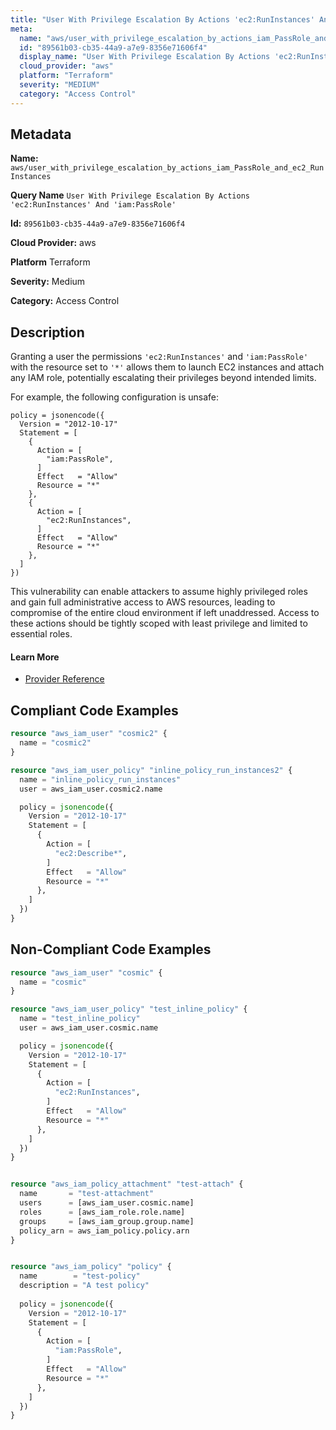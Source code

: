```yaml
---
title: "User With Privilege Escalation By Actions 'ec2:RunInstances' And 'iam:PassRole'"
meta:
  name: "aws/user_with_privilege_escalation_by_actions_iam_PassRole_and_ec2_RunInstances"
  id: "89561b03-cb35-44a9-a7e9-8356e71606f4"
  display_name: "User With Privilege Escalation By Actions 'ec2:RunInstances' And 'iam:PassRole'"
  cloud_provider: "aws"
  platform: "Terraform"
  severity: "MEDIUM"
  category: "Access Control"
---
```

## Metadata

**Name:** `aws/user_with_privilege_escalation_by_actions_iam_PassRole_and_ec2_RunInstances`

**Query Name** `User With Privilege Escalation By Actions 'ec2:RunInstances' And 'iam:PassRole'`

**Id:** `89561b03-cb35-44a9-a7e9-8356e71606f4`

**Cloud Provider:** aws

**Platform** Terraform

**Severity:** Medium

**Category:** Access Control

## Description
Granting a user the permissions `'ec2:RunInstances'` and `'iam:PassRole'` with the resource set to `'*'` allows them to launch EC2 instances and attach any IAM role, potentially escalating their privileges beyond intended limits. 

For example, the following configuration is unsafe:

```
policy = jsonencode({
  Version = "2012-10-17"
  Statement = [
    {
      Action = [
        "iam:PassRole",
      ]
      Effect   = "Allow"
      Resource = "*"
    },
    {
      Action = [
        "ec2:RunInstances",
      ]
      Effect   = "Allow"
      Resource = "*"
    },
  ]
})
```

This vulnerability can enable attackers to assume highly privileged roles and gain full administrative access to AWS resources, leading to compromise of the entire cloud environment if left unaddressed. Access to these actions should be tightly scoped with least privilege and limited to essential roles.

#### Learn More

 - [Provider Reference](https://registry.terraform.io/providers/hashicorp/aws/latest/docs/resources/iam_user_policy#policy)


## Compliant Code Examples
```terraform
resource "aws_iam_user" "cosmic2" {
  name = "cosmic2"
}

resource "aws_iam_user_policy" "inline_policy_run_instances2" {
  name = "inline_policy_run_instances"
  user = aws_iam_user.cosmic2.name

  policy = jsonencode({
    Version = "2012-10-17"
    Statement = [
      {
        Action = [
          "ec2:Describe*",
        ]
        Effect   = "Allow"
        Resource = "*"
      },
    ]
  })
}

```
## Non-Compliant Code Examples
```terraform
resource "aws_iam_user" "cosmic" {
  name = "cosmic"
}

resource "aws_iam_user_policy" "test_inline_policy" {
  name = "test_inline_policy"
  user = aws_iam_user.cosmic.name

  policy = jsonencode({
    Version = "2012-10-17"
    Statement = [
      {
        Action = [
          "ec2:RunInstances",
        ]
        Effect   = "Allow"
        Resource = "*"
      },
    ]
  })
}


resource "aws_iam_policy_attachment" "test-attach" {
  name       = "test-attachment"
  users      = [aws_iam_user.cosmic.name]
  roles      = [aws_iam_role.role.name]
  groups     = [aws_iam_group.group.name]
  policy_arn = aws_iam_policy.policy.arn
}


resource "aws_iam_policy" "policy" {
  name        = "test-policy"
  description = "A test policy"
  
  policy = jsonencode({
    Version = "2012-10-17"
    Statement = [
      {
        Action = [
          "iam:PassRole",
        ]
        Effect   = "Allow"
        Resource = "*"
      },
    ]
  })
}

```